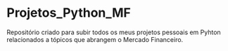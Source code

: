 # Projetos_Python_MF
 Repositório criado para subir todos os meus projetos pessoais em Pyhton relacionados a tópicos que abrangem o  Mercado Financeiro.
